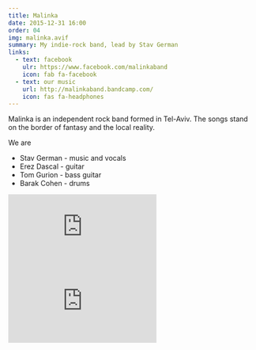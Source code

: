 ```yaml
---
title: Malinka
date: 2015-12-31 16:00
order: 04
img: malinka.avif
summary: My indie-rock band, lead by Stav German
links:
  - text: facebook
    ulr: https://www.facebook.com/malinkaband
    icon: fab fa-facebook
  - text: our music
    url: http://malinkaband.bandcamp.com/
    icon: fas fa-headphones
---
```


Malinka is an independent rock band formed in Tel-Aviv. The songs stand
on the border of fantasy and the local reality.

We are

-   Stav German - music and vocals
-   Erez Dascal - guitar
-   Tom Gurion - bass guitar
-   Barak Cohen - drums

<div class="youtube youtube-16x9">
<iframe src="https://www.youtube.com/embed/SgISW_uyjjU" allowfullscreen seamless frameBorder="0"></iframe>
</div>

<div class="youtube youtube-16x9">
<iframe src="https://www.youtube.com/embed/fzQoYdzAFz0" allowfullscreen seamless frameBorder="0"></iframe>
</div>

